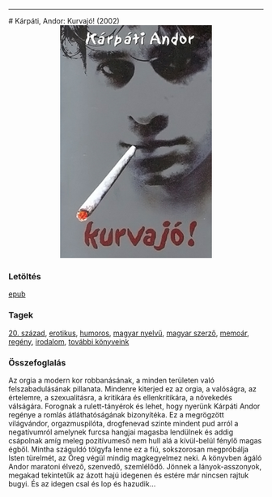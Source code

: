 <hr/>
# <a name="id_670">Kárpáti, Andor: Kurvajó! (2002)</a>
<center><img src="https://github.com/BercziSandor/calibre_lib/raw/main/main/Karpati%2C%20Andor/Kurvajo%21%20%28670%29/cover.jpg" alt="cover" width="300"/></center>

### Letöltés
[epub](https://github.com/BercziSandor/calibre_lib/raw/main/main/Karpati%2C%20Andor/Kurvajo%21%20%28670%29/Kurvajo%21%20-%20Karpati%2C%20Andor.epub)

### Tagek
[20. század](https://github.com/berczisandor/calibre_lib/blob/main/main/_tags/20.%20sz%c3%a1zad.md), [erotikus](https://github.com/berczisandor/calibre_lib/blob/main/main/_tags/erotikus.md), [humoros](https://github.com/berczisandor/calibre_lib/blob/main/main/_tags/humoros.md), [magyar nyelvű](https://github.com/berczisandor/calibre_lib/blob/main/main/_tags/magyar%20nyelv%c5%b1.md), [magyar szerző](https://github.com/berczisandor/calibre_lib/blob/main/main/_tags/magyar%20szerz%c5%91.md), [memoár](https://github.com/berczisandor/calibre_lib/blob/main/main/_tags/memo%c3%a1r.md), [regény](https://github.com/berczisandor/calibre_lib/blob/main/main/_tags/reg%c3%a9ny.md), [irodalom](https://github.com/berczisandor/calibre_lib/blob/main/main/_tags/irodalom.md), [további könyveink](https://github.com/berczisandor/calibre_lib/blob/main/main/_tags/tov%c3%a1bbi%20k%c3%b6nyveink.md)

### Összefoglalás
<p class="description">Az orgia a modern kor robbanásának, a minden területen való felszabadulásának pillanata. Mindenre kiterjed ez az orgia, a valóságra, az értelemre, a szexualitásra, a kritikára és ellenkritikára, a növekedés válságára. Forognak a rulett-tányérok és lehet, hogy nyerünk Kárpáti Andor regénye a romlás átláthatóságának bizonyítéka. Ez a megrögzött világvándor, orgazmuspilóta, drogfenevad szinte mindent pud arról a negatívumról amelynek furcsa hangjai magasba lendülnek és addig csápolnak amíg meleg pozitívumeső nem hull alá a kívül-belül fénylő magas égből. Mintha száguldó tölgyfa lenne ez a fiú, sokszorosan megpróbálja Isten türelmét, az Öreg végül mindig magkegyelmez neki. A könyvben ágáló Andor maratoni élvező, szenvedő, szemlélődő. Jönnek a lányok-asszonyok, megakad tekintetűk az ázott hajú idegenen és estére már nincsen rajtuk bugyi. És az idegen csal és lop és hazudik…</p>



